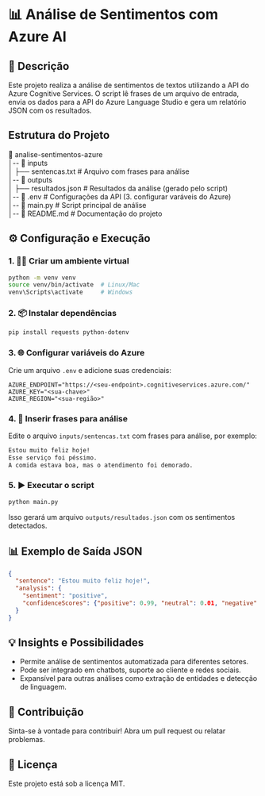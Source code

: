 
# 📊 Análise de Sentimentos com Azure AI

## 📄 Descrição

Este projeto realiza a análise de sentimentos de textos utilizando a API do Azure Cognitive Services. O script lê frases de um arquivo de entrada, envia os dados para a API do Azure Language Studio e gera um relatório JSON com os resultados.

## Estrutura do Projeto

📂 analise-sentimentos-azure  
│-- 📂 inputs  
│   ├── sentencas.txt       # Arquivo com frases para análise  
│-- 📂 outputs  
│   ├── resultados.json     # Resultados da análise (gerado pelo script)  
│-- 📜 .env                 # Configurações da API (3. configurar varáveis do Azure)  
│-- 📜 main.py              # Script principal de análise  
│-- 📜 README.md            # Documentação do projeto  

## ⚙️ Configuração e Execução

### 1. 🧑‍💻 Criar um ambiente virtual

```bash
python -m venv venv  
source venv/bin/activate  # Linux/Mac  
venv\Scripts\activate     # Windows
```

### 2. 📦 Instalar dependências

```bash
pip install requests python-dotenv
```

### 3. 🌐 Configurar variáveis do Azure

Crie um arquivo `.env` e adicione suas credenciais:

```dotenv
AZURE_ENDPOINT="https://<seu-endpoint>.cognitiveservices.azure.com/"  
AZURE_KEY="<sua-chave>"  
AZURE_REGION="<sua-região>"
```

### 4. 📝 Inserir frases para análise

Edite o arquivo `inputs/sentencas.txt` com frases para análise, por exemplo:

```txt
Estou muito feliz hoje!  
Esse serviço foi péssimo.  
A comida estava boa, mas o atendimento foi demorado.
```

### 5. ▶️ Executar o script

```bash
python main.py
```

Isso gerará um arquivo `outputs/resultados.json` com os sentimentos detectados.

## 📊 Exemplo de Saída JSON

```json
{
  "sentence": "Estou muito feliz hoje!",
  "analysis": {
    "sentiment": "positive",
    "confidenceScores": {"positive": 0.99, "neutral": 0.01, "negative": 0.0}
  }
}
```

## 💡 Insights e Possibilidades

- Permite análise de sentimentos automatizada para diferentes setores.
- Pode ser integrado em chatbots, suporte ao cliente e redes sociais.
- Expansível para outras análises como extração de entidades e detecção de linguagem.

## 🤝 Contribuição

Sinta-se à vontade para contribuir! Abra um pull request ou relatar problemas.

## 📜 Licença

Este projeto está sob a licença MIT.
```

